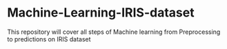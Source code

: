 # Machine-Learning-IRIS-dataset
This repository will cover all steps of Machine learning from Preprocessing to predictions on IRIS dataset
